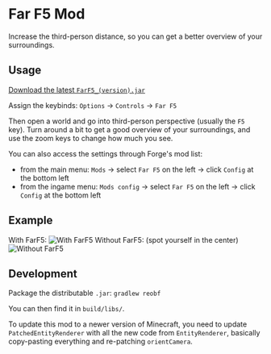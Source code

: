 # Far F5 Mod

Increase the third-person distance, so you can get a better overview of your surroundings.

## Usage

[Download the latest `FarF5_(version).jar`](https://github.com/Gjum/FarF5/releases/latest)

Assign the keybinds: `Options` -> `Controls` -> `Far F5`

Then open a world and go into third-person perspective (usually the `F5` key).
Turn around a bit to get a good overview of your surroundings,
and use the zoom keys to change how much you see.

You can also access the settings through Forge's mod list:
- from the main menu: `Mods` -> select `Far F5` on the left -> click `Config` at the bottom left
- from the ingame menu: `Mods config` -> select `Far F5` on the left -> click `Config` at the bottom left

## Example

With FarF5: ![With FarF5](https://i.imgur.com/KB5KBXw.jpg)
Without FarF5: (spot yourself in the center) ![Without FarF5](https://i.imgur.com/WMHFVI6.jpg)

## Development

Package the distributable `.jar`: `gradlew reobf`

You can then find it in `build/libs/`.

To update this mod to a newer version of Minecraft,
you need to update `PatchedEntityRenderer` with all the new code from `EntityRenderer`,
basically copy-pasting everything and re-patching `orientCamera`.
